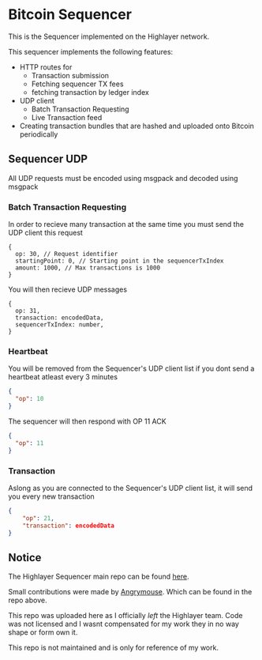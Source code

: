 # Bitcoin Sequencer

This is the Sequencer implemented on the Highlayer network.

This sequencer implements the following features:

- HTTP routes for
  - Transaction submission
  - Fetching sequencer TX fees
  - fetching transaction by ledger index
- UDP client
  - Batch Transaction Requesting
  - Live Transaction feed
- Creating transaction bundles that are hashed and uploaded onto Bitcoin periodically

## Sequencer UDP

All UDP requests must be encoded using msgpack and decoded using msgpack

### Batch Transaction Requesting

In order to recieve many transaction at the same time you must send the UDP client this request

```json5
{
  op: 30, // Request identifier
  startingPoint: 0, // Starting point in the sequencerTxIndex
  amount: 1000, // Max transactions is 1000
}
```

You will then recieve UDP messages

```json5
{
  op: 31,
  transaction: encodedData,
  sequencerTxIndex: number,
}
```

### Heartbeat

You will be removed from the Sequencer's UDP client list if you dont send a heartbeat atleast every 3 minutes

```json
{
  "op": 10
}
```

The sequencer will then respond with OP 11 ACK

```json
{
  "op": 11
}
```

### Transaction

Aslong as you are connected to the Sequencer's UDP client list, it will send you every new transaction

```json
{
    "op": 21,
    "transaction": encodedData
}
```

## Notice

The Highlayer Sequencer main repo can be found [here](https://github.com/highlayer-team/sequencer).

Small contributions were made by [Angrymouse](https://github.com/Angrymouse). Which can be found in the repo above.

This repo was uploaded here as I officially _left_ the Highlayer team. Code was not licensed and I wasnt compensated for my work they in no way shape or form own it.

This repo is not maintained and is only for reference of my work.
